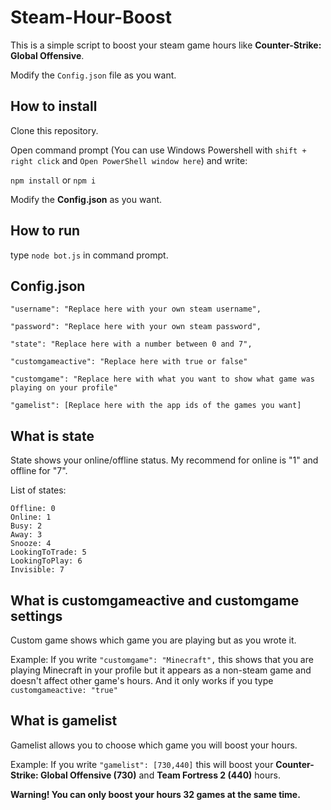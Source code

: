 # Steam-Hour-Boost
This is a simple script to boost your steam game hours like **Counter-Strike: Global Offensive**.

Modify the `Config.json` file as you want.

## How to install

Clone this repository.

Open command prompt (You can use Windows Powershell with `shift + right click` and `Open PowerShell window here`) and write:

`npm install` or `npm i`

Modify the **Config.json** as you want.

## How to run

type `node bot.js` in command prompt.

## Config.json

`"username": "Replace here with your own steam username",`

`"password": "Replace here with your own steam password",`

`"state": "Replace here with a number between 0 and 7",`

`"customgameactive": "Replace here with true or false"`

`"customgame": "Replace here with what you want to show what game was playing on your profile"`

`"gamelist": [Replace here with the app ids of the games you want]`

## What is state
State shows your online/offline status. My recommend for online is "1" and offline for "7".

List of states:

```
Offline: 0
Online: 1
Busy: 2
Away: 3
Snooze: 4
LookingToTrade: 5
LookingToPlay: 6
Invisible: 7
```

## What is customgameactive and customgame settings
Custom game shows which game you are playing but as you wrote it.

Example: If you write `"customgame": "Minecraft",` this shows that you are playing Minecraft in your profile but it appears as a non-steam game and doesn't affect other game's hours. And it only works if you type `customgameactive: "true"`

## What is gamelist
Gamelist allows you to choose which game you will boost your hours.

Example: If you write `"gamelist": [730,440]` this will boost your **Counter-Strike: Global Offensive (730)** and **Team Fortress 2 (440)** hours.

**Warning! You can only boost your hours 32 games at the same time.**
